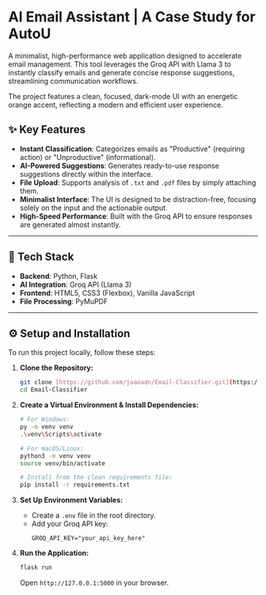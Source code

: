 # AI Email Assistant | A Case Study for AutoU

A minimalist, high-performance web application designed to accelerate email management. This tool leverages the Groq API with Llama 3 to instantly classify emails and generate concise response suggestions, streamlining communication workflows.

The project features a clean, focused, dark-mode UI with an energetic orange accent, reflecting a modern and efficient user experience.


## ✨ Key Features

- **Instant Classification**: Categorizes emails as "Productive" (requiring action) or "Unproductive" (informational).
- **AI-Powered Suggestions**: Generates ready-to-use response suggestions directly within the interface.
- **File Upload**: Supports analysis of `.txt` and `.pdf` files by simply attaching them.
- **Minimalist Interface**: The UI is designed to be distraction-free, focusing solely on the input and the actionable output.
- **High-Speed Performance**: Built with the Groq API to ensure responses are generated almost instantly.

---

## 🚀 Tech Stack

- **Backend**: Python, Flask
- **AI Integration**: Groq API (Llama 3)
- **Frontend**: HTML5, CSS3 (Flexbox), Vanilla JavaScript
- **File Processing**: PyMuPDF

---

## ⚙️ Setup and Installation

To run this project locally, follow these steps:

1.  **Clone the Repository:**
    ```bash
    git clone [https://github.com/joaoadn/Email-Classifier.git](https://github.com/joaoadn/Email-Classifier.git)
    cd Email-Classifier
    ```

2.  **Create a Virtual Environment & Install Dependencies:**
    ```bash
    # For Windows:
    py -m venv venv
    .\venv\Scripts\activate

    # For macOS/Linux:
    python3 -m venv venv
    source venv/bin/activate
    
    # Install from the clean requirements file:
    pip install -r requirements.txt
    ```

3.  **Set Up Environment Variables:**
    - Create a `.env` file in the root directory.
    - Add your Groq API key:
      ```
      GROQ_API_KEY="your_api_key_here"
      ```

4.  **Run the Application:**
    ```bash
    flask run
    ```
    Open `http://127.0.0.1:5000` in your browser.
